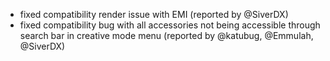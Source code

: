 - fixed compatibility render issue with EMI (reported by @SiverDX)
- fixed compatibility bug with all accessories not being accessible through search bar in creative mode menu (reported by @katubug, @Emmulah, @SiverDX)